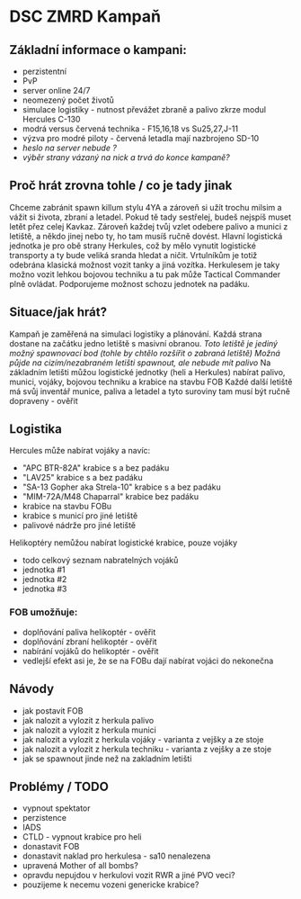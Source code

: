 # DSC ZMRD Kampaň

## Základní informace o kampani:
- perzistentní
- PvP
- server online 24/7
- neomezený počet životů
- simulace logistiky - nutnost převážet zbraně a palivo zkrze modul Hercules C-130
- modrá versus červená technika - F15,16,18 vs Su25,27,J-11
- výzva pro modré piloty - červená letadla mají nazbrojeno SD-10
- *heslo na server nebude ?*
- *výběr strany vázaný na nick a trvá do konce kampaně?*

## Proč hrát zrovna tohle / co je tady jinak
Chceme zabránit spawn killum stylu 4YA a zároveň si užít trochu milsim a vážit si života, zbraní a letadel.
Pokud tě tady sestřelej, budeš nejspíš muset letět přez celej Kavkaz.
Zároveň každej tvůj vzlet odebere palivo a munici z letiště, a někdo jinej nebo ty, ho tam musíš ručně dovést.
Hlavní logistická jednotka je pro obě strany Herkules, což by mělo vynutit logistické transporty a ty bude veliká sranda hledat a ničit. Vrtulníkům je totiž odebrána klasická možnost vozit tanky a jiná vozítka.
Herkulesem je taky možno vozit lehkou bojovou techniku a tu pak může Tactical Commander plně ovládat. Podporujeme možnost schozu jednotek na padáku.



## Situace/jak hrát?
Kampaň je zaměřená na simulaci logistiky a plánování.
Každá strana dostane na začátku jedno letiště s masivní obranou.
*Toto letiště je jediný možný spawnovací bod (tohle by chtělo rozšířit o zabraná letiště)*
*Možná půjde na cizím/nezabraném letišti spawnout, ale nebude mít palivo*
Na základním letišti můžou logistické jednotky (heli a Herkules) nabírat palivo, munici, vojáky, bojovou techniku a krabice na stavbu FOB
Každé další letiště má svůj inventář munice, paliva a letadel a tyto suroviny tam musí být ručně dopraveny - ověřit


## Logistika
Hercules může nabírat vojáky a navíc:
- "APC BTR-82A" krabice s a bez padáku
- "LAV25" krabice s a bez padáku
- "SA-13 Gopher aka Strela-10" krabice s a bez padáku
- "MIM-72A/M48 Chaparral" krabice bez padáku
- krabice na stavbu FOBu
- krabice s municí pro jiné letiště
- palivové nádrže pro jiné letiště

Helikoptéry nemůžou nabírat logistické krabice, pouze vojáky
- todo celkový seznam nabratelných vojáků
- jednotka #1
- jednotka #2
- jednotka #3

### FOB umožňuje:
- doplňování paliva helikoptér - ověřit
- doplňování zbraní helikoptér - ověřit
- nabírání vojáků do helikoptér - ověřit
- vedlejší efekt asi je, že se na FOBu dají nabírat vojáci do nekonečna

## Návody
- jak postavit FOB
- jak nalozit a vylozit z herkula palivo
- jak nalozit a vylozit z herkula munici
- jak nalozit a vylozit z herkula vojáky - varianta z vejšky a ze stoje
- jak nalozit a vylozit z herkula techniku - varianta z vejšky a ze stoje
- jak se spawnout jinde než na zakladním letišti





## Problémy / TODO
- vypnout spektator
- perzistence
- IADS
- CTLD - vypnout krabice pro heli
- donastavit FOB
- donastavit naklad pro herkulesa - sa10 nenalezena
- upravená Mother of all bombs?
- opravdu nepujdou v herkulovi vozit RWR a jiné PVO veci?
- pouzijeme k necemu vozeni genericke krabice?
